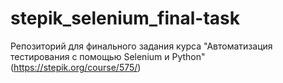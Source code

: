 # stepik_selenium_final-task

Репозиторий для финального задания курса "Автоматизация тестирования с помощью Selenium и Python" (https://stepik.org/course/575/)